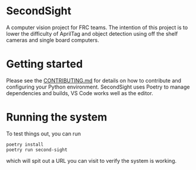 # SecondSight

A computer vision project for FRC teams. The intention of this project is to lower the difficulty of AprilTag and object detection using off the shelf cameras and single board computers.

# Getting started
Please see the [CONTRIBUTING.md](CONTRIBUTING.md) for details on how to contribute and configuring your Python environment. SecondSight uses Poetry to manage dependencies and builds, VS Code works well as the editor.

# Running the system
To test things out, you can run
```
poetry install
poetry run second-sight
```
which will spit out a URL you can visit to verify the system is working.
